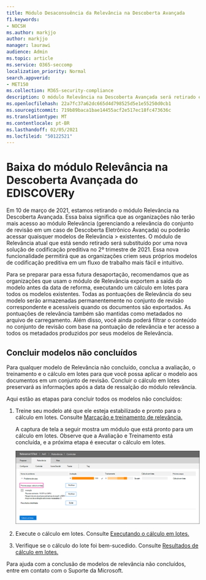 ```yaml
---
title: Módulo Desaconsuência da Relevância na Descoberta Avançada
f1.keywords:
- NOCSH
ms.author: markjjo
author: markjjo
manager: laurawi
audience: Admin
ms.topic: article
ms.service: O365-seccomp
localization_priority: Normal
search.appverid:
- MET150
ms.collection: M365-security-compliance
description: O módulo Relevância na Descoberta Avançada será retirado em 10 de março de 2021. Este artigo explica o que fazer antes que a Relevância seja retirada. Especificamente, concluindo todos os modelos não concluídos executando o cálculo em lotes para que você possa manter os metadados do modelo.
ms.openlocfilehash: 22a7fc37a62dc665d4d798525d5e1e55250d0cb1
ms.sourcegitcommit: 719b89baca1bae14455acf2e517ec18fc473636c
ms.translationtype: MT
ms.contentlocale: pt-BR
ms.lasthandoff: 02/05/2021
ms.locfileid: "50122521"
---
```

# <a name="retirement-of-the-relevance-module-in-advanced-ediscovery"></a>Baixa do módulo Relevância na Descoberta Avançada do EDISCOVERy

Em 10 de março de 2021, estamos retirando o módulo Relevância na Descoberta Avançada. Essa baixa significa que as organizações não terão mais acesso ao módulo Relevância (gerenciando a relevância do conjunto de revisão em um caso de Descoberta Eletrônico Avançada) ou poderão acessar quaisquer modelos de Relevância  >   existentes. O módulo de Relevância atual que está sendo retirado será substituído por uma nova solução de codificação preditiva no 2º trimestre de 2021. Essa nova funcionalidade permitirá que as organizações criem seus próprios modelos de codificação preditiva em um fluxo de trabalho mais fácil e intuitivo.

Para se preparar para essa futura desaportação, recomendamos que as organizações que usam o módulo de Relevância exportem a saída do modelo antes da data de reforma, executando um cálculo em lotes para todos os modelos existentes. Todas as pontuações de Relevância do seu modelo serão armazenadas permanentemente no conjunto de revisão correspondente e acessíveis quando os documentos são exportados. As pontuações de relevância também são mantidas como metadados no arquivo de carregamento. Além disso, você ainda poderá filtrar o conteúdo no conjunto de revisão com base na pontuação de relevância e ter acesso a todos os metadados produzidos por seus modelos de Relevância.

## <a name="complete-unfinished-models"></a>Concluir modelos não concluídos

Para qualquer modelo de Relevância não concluído, conclua a avaliação, o treinamento e o cálculo em lotes para que você possa aplicar o modelo aos documentos em um conjunto de revisão. Concluir o cálculo em lotes preservará as informações após a data de ressalção do módulo relevância.

Aqui estão as etapas para concluir todos os modelos não concluídos:

1. Treine seu modelo até que ele esteja estabilizado e pronto para o cálculo em lotes. Consulte [Marcação e treinamento de relevância.](tagging-and-relevance-training-in-advanced-ediscovery.md)

   A captura de tela a seguir mostra um módulo que está pronto para um cálculo em lotes. Observe que a Avaliação e Treinamento está concluída, e a próxima etapa é executar o cálculo em lotes.

   ![Captura de tela do modelo pronto para cálculo em lote](../media/ReadyForBatchCalculation.png)

2. Execute o cálculo em lotes. Consulte [Executando o cálculo em lotes.](track-relevance-analysis-in-advanced-ediscovery.md#performing-batch-calculation)

3. Verifique se o cálculo do lote foi bem-sucedido. Consulte [Resultados de cálculo em lotes.](track-relevance-analysis-in-advanced-ediscovery.md#batch-calculation-results)

Para ajuda com a conclusão de modelos de relevância não concluídos, entre em contato com o Suporte da Microsoft.
